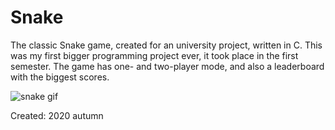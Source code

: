 # Snake
The classic Snake game, created for an university project, written in C. This was my first bigger programming project ever, it took place in the first semester. The game has one- and two-player mode, and also a leaderboard with the biggest scores.

![snake gif](https://user-images.githubusercontent.com/100428879/174481391-30ed71bf-2ee0-4041-82c1-2fe66dedd411.gif)

Created: 2020 autumn
